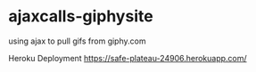 # ajaxcalls-giphysite
using ajax to pull gifs from giphy.com

Heroku Deployment
https://safe-plateau-24906.herokuapp.com/